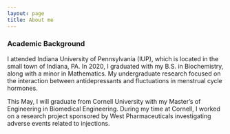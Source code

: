 ```yaml
---
layout: page
title: About me
---
```


### Academic Background

I attended Indiana University of Pennsylvania (IUP), which is located in the small town of Indiana, PA. In 2020, I graduated with my B.S. in Biochemistry, along with a minor in Mathematics. My undergraduate research focused on the interaction between antidepressants and fluctuations in menstrual cycle hormones.

This May, I will graduate from Cornell University with my Master’s of Engineering in Biomedical Engineering. During my time at Cornell, I worked on a research project sponsored by West Pharmaceuticals investigating adverse events related to injections. 
